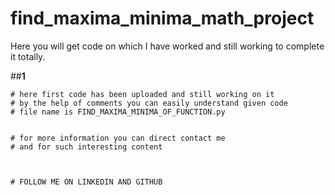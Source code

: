 # find_maxima_minima_math_project

Here you will get code on which I have worked and still working to complete it totally.

##__1__
  
    # here first code has been uploaded and still working on it 
    # by the help of comments you can easily understand given code 
    # file name is FIND_MAXIMA_MINIMA_OF_FUNCTION.py


    # for more information you can direct contact me
    # and for such interesting content 



    # FOLLOW ME ON LINKEDIN AND GITHUB
  



